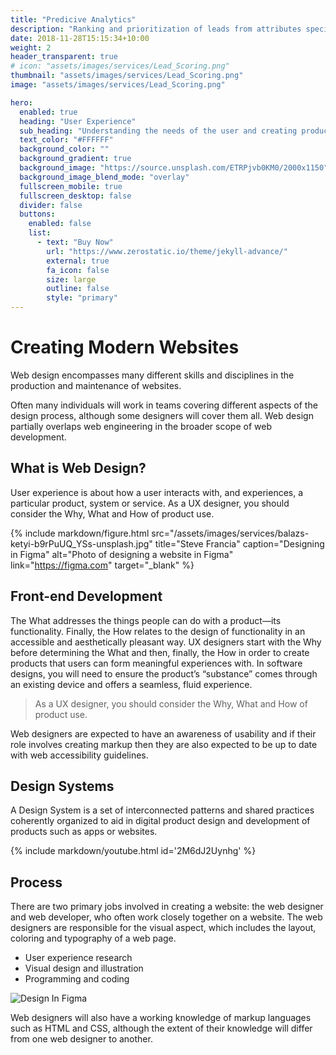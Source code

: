 ```yaml
---
title: "Predicive Analytics"
description: "Ranking and prioritization of leads from attributes specific to your company's goals and objectives"
date: 2018-11-28T15:15:34+10:00
weight: 2
header_transparent: true
# icon: "assets/images/services/Lead_Scoring.png"
thumbnail: "assets/images/services/Lead_Scoring.png"
image: "assets/images/services/Lead_Scoring.png"

hero:
  enabled: true
  heading: "User Experience"
  sub_heading: "Understanding the needs of the user and creating product solutions."
  text_color: "#FFFFFF"
  background_color: ""
  background_gradient: true
  background_image: "https://source.unsplash.com/ETRPjvb0KM0/2000x1150"
  background_image_blend_mode: "overlay"
  fullscreen_mobile: true
  fullscreen_desktop: false
  divider: false
  buttons:
    enabled: false
    list:
      - text: "Buy Now"
        url: "https://www.zerostatic.io/theme/jekyll-advance/"
        external: true
        fa_icon: false
        size: large
        outline: false
        style: "primary"
---
```


# Creating Modern Websites

Web design encompasses many different skills and disciplines in the production and maintenance of websites.

Often many individuals will work in teams covering different aspects of the design process, although some designers will cover them all. Web design partially overlaps web engineering in the broader scope of web development.

## What is Web Design?

User experience is about how a user interacts with, and experiences, a particular product, system or service. As a UX designer, you should consider the Why, What and How of product use.

{% include markdown/figure.html src="/assets/images/services/balazs-ketyi-b9rPuUQ_YSs-unsplash.jpg" title="Steve Francia" caption="Designing in Figma" alt="Photo of designing a website in Figma" link="https://figma.com" target="_blank" %}

## Front-end Development

The What addresses the things people can do with a product—its functionality. Finally, the How relates to the design of functionality in an accessible and aesthetically pleasant way. UX designers start with the Why before determining the What and then, finally, the How in order to create products that users can form meaningful experiences with. In software designs, you will need to ensure the product’s “substance” comes through an existing device and offers a seamless, fluid experience.

> As a UX designer, you should consider the Why, What and How of product use.

Web designers are expected to have an awareness of usability and if their role involves creating markup then they are also expected to be up to date with web accessibility guidelines.

## Design Systems

A Design System is a set of interconnected patterns and shared practices coherently organized to aid in digital product design and development of products such as apps or websites.

{% include markdown/youtube.html id='2M6dJ2Uynhg' %}

## Process

There are two primary jobs involved in creating a website: the web designer and web developer, who often work closely together on a website. The web designers are responsible for the visual aspect, which includes the layout, coloring and typography of a web page.

- User experience research
- Visual design and illustration
- Programming and coding

![Design In Figma](/assets/images/services/balazs-ketyi-6yMb5V8L34o-unsplash.jpg)

Web designers will also have a working knowledge of markup languages such as HTML and CSS, although the extent of their knowledge will differ from one web designer to another.
